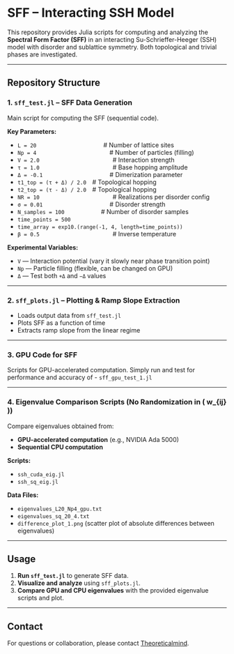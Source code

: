 # SFF – Interacting SSH Model

This repository provides Julia scripts for computing and analyzing the **Spectral Form Factor (SFF)** in an interacting Su-Schrieffer-Heeger (SSH) model with disorder and sublattice symmetry. Both topological and trivial phases are investigated.

---

## Repository Structure

### 1. `sff_test.jl` – SFF Data Generation

Main script for computing the SFF (sequential code).

**Key Parameters:**
- `L = 20`           # Number of lattice sites
- `Np = 4`            # Number of particles (filling)
- `V = 2.0`            # Interaction strength
- `τ = 1.0`            # Base hopping amplitude
- `Δ = -0.1`           # Dimerization parameter  
- `t1_top = (τ + Δ) / 2.0` # Topological hopping
- `t2_top = (τ - Δ) / 2.0` # Topological hopping
- `NR = 10`            # Realizations per disorder config
- `σ = 0.01`           # Disorder strength
- `N_samples = 100`      # Number of disorder samples
- `time_points = 500`
- `time_array = exp10.(range(-1, 4, length=time_points))`
- `β = 0.5`            # Inverse temperature

**Experimental Variables:**
- `V` — Interaction potential (vary it slowly near phase transition point)
- `Np` — Particle filling (flexible, can be changed on GPU)
- `Δ` — Test both `+Δ` and `−Δ` values

---

### 2. `sff_plots.jl` – Plotting & Ramp Slope Extraction

- Loads output data from `sff_test.jl`
- Plots SFF as a function of time
- Extracts ramp slope from the linear regime

---

### 3. GPU Code for SFF

Scripts for GPU-accelerated computation. Simply run and test for performance and accuracy of - `sff_gpu_test_1.jl`

---

### 4. Eigenvalue Comparison Scripts (No Randomization in \( w_{ij} \))

Compare eigenvalues obtained from:
- **GPU-accelerated computation** (e.g., NVIDIA Ada 5000)
- **Sequential CPU computation**

**Scripts:**
- `ssh_cuda_eig.jl`
- `ssh_sq_eig.jl`

**Data Files:**
- `eigenvalues_L20_Np4_gpu.txt`
- `eigenvalues_sq_20_4.txt`
- `difference_plot_1.png` (scatter plot of absolute differences between eigenvalues)

---

## Usage

1. **Run `sff_test.jl`** to generate SFF data.
2. **Visualize and analyze** using `sff_plots.jl`.
3. **Compare GPU and CPU eigenvalues** with the provided eigenvalue scripts and plot.

---

## Contact

For questions or collaboration, please contact [Theoreticalmind](https://github.com/Theoreticalmind).
